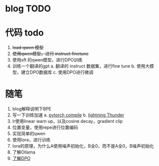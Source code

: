 
# blog TODO


# 代码 todo
1. ~~load  qwen 模型~~
2. ~~使用qwen模型，进行 instruct finetune~~
3. 使用sft 的qwen模型，进行DPO训练
4. 训练一个翻译的gpt
    a. 翻译的 instruct 数据集，进行fine tune
    b. 使用大模型，建立DPO数据库
    c. 使用DPO进行微调
    
    
# 随笔

1. blog解释说明下BPE
2. 写一下训练加速
    a. [pytorch compile](https://docs.pytorch.org/tutorials/intermediate/torch_compile_tutorial.html)
    b. [lightning Thunder](https://github.com/Lightning-AI/lightning-thunder/tree/main)
3. lr使用linear warn up，以及cosine decay，gradient clip
4. 位置变量，使用repe进行位置编码
5. 实现简单的qwen
6. 使用lora，进行训练
7. lora的原理，为什么A使用噪声初始化，B全0，而不是A全0，B噪声初始化
8. 了解Ollama
9. [了解DPO](https://magazine.sebastianraschka.com/p/tips-for-llm-pretraining-and-evaluating-rms?open=false#%C2%A7rlhf-vs-direct-preference-optimization-dpo)


